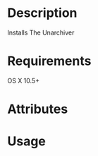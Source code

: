 Description
===========
Installs The Unarchiver

Requirements
============
OS X 10.5+

Attributes
==========

Usage
=====

